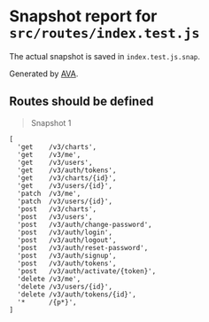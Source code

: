 # Snapshot report for `src/routes/index.test.js`

The actual snapshot is saved in `index.test.js.snap`.

Generated by [AVA](https://ava.li).

## Routes should be defined

> Snapshot 1

    [
      'get    /v3/charts',
      'get    /v3/me',
      'get    /v3/users',
      'get    /v3/auth/tokens',
      'get    /v3/charts/{id}',
      'get    /v3/users/{id}',
      'patch  /v3/me',
      'patch  /v3/users/{id}',
      'post   /v3/charts',
      'post   /v3/users',
      'post   /v3/auth/change-password',
      'post   /v3/auth/login',
      'post   /v3/auth/logout',
      'post   /v3/auth/reset-password',
      'post   /v3/auth/signup',
      'post   /v3/auth/tokens',
      'post   /v3/auth/activate/{token}',
      'delete /v3/me',
      'delete /v3/users/{id}',
      'delete /v3/auth/tokens/{id}',
      '*      /{p*}',
    ]
